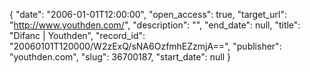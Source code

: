 {
  "date": "2006-01-01T12:00:00", 
  "open_access": true, 
  "target_url": "http://www.youthden.com/", 
  "description": "", 
  "end_date": null, 
  "title": "Difanc | Youthden", 
  "record_id": "20060101T120000/W2zExQ/sNA6OzfmhEZzmjA==", 
  "publisher": "youthden.com", 
  "slug": 36700187, 
  "start_date": null
}

